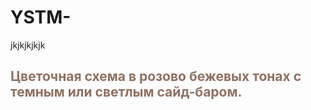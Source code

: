 # YSTM-

jkjkjkjkjk

## <span style="color: #8F7161;">Цветочная схема в розово бежевых тонах с темным или светлым сайд-баром.

